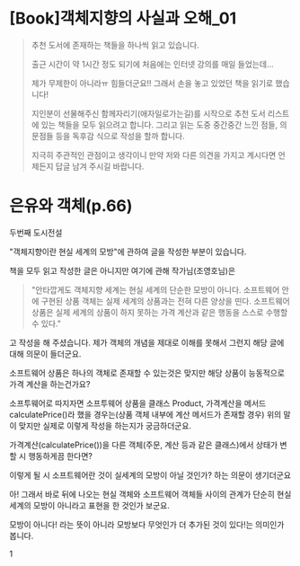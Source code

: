 # [Book]객체지향의 사실과 오해_01

> 추천 도서에 존재하는 책들을 하나씩 읽고 있습니다.
>
> 출근 시간이 약 1시간 정도 되기에 처음에는 인터넷 강의를 매일 들었는데...
>
> 제가 무제한이 아니라ㅠ 힘들더군요!! 그래서 손을 놓고 있었던 책을 읽기로 했습니다!
>
> 지인분이 선물해주신 함께자리기(애자일로가는길)를 시작으로 추천 도서 리스트에 있는 책들을 모두 읽으려고 합니다. 그리고 읽는 도중 중간중간 느낀 점들, 의문점들 등을 독후감 식으로 작성을 할까 합니다.
>
> 지극히 주관적인 관점이고 생각이니 만약 저와 다른 의견을 가지고 계시다면 언제든지 답글 남겨 주시길 바랍니다.

# 은유와 객체(p.66)

두번째 도시전설

"객체지향이란 현실 세계의 모방"에 관하여 글을 작성한 부분이 있습니다.

책을 모두 읽고 작성한 글은 아니지만 여기에 관해 작가님(조영호님)은

>  "안타깝게도 객체지향 세계는 현실 세계의 단순한 모방이 아니다. 소프트웨어 안에 구현된 상품 객체는 실제 세계의 상품과는 전혀 다른 양상을 띤다. 소프트웨어 상품은 실제 세계의 상품이 하지 못하는 가격 계산과 같은 행동을 스스로 수행할 수 있다."

고 작성을 해 주셨습니다. 제가 객체의 개념을 제대로 이해를 못해서 그런지 해당 글에 대해 의문이 들더군요.

소프트웨어 상품은 하나의 객체로 존재할 수 있는것은 맞지만 해당 상품이 능동적으로 가격 계산을 하는건가요?

소프투웨어로 따지자면 소프투웨어 상품을 클래스 Product, 가격계산을 메서드 calculatePrice()라 했을 경우는(상품 객체 내부에 계산 메서드가 존재할 경우) 위의 말이 맞지만 실제로 이렇게 작성을 하는지가 궁금하더군요.

가격계산(calculatePrice())을 다른 객체(주문, 계산 등과 같은 클래스)에서 상태가 변할 시 행동하게끔 한다면? 

이렇게 될 시 소프트웨어란 것이 실세계의 모방이 아닐 것인가? 하는 의문이 생기더군요

아! 그래서 바로 뒤에 나오는 현실 객체와 소프트웨어 객체들 사이의 관계가 단순히 현실세계의 모방이 아니라고 표현을 한 것인가 보군요.

모방이 아니다! 라는 뜻이 아니라 모방보다 무엇인가 더 추가된 것이 있다!는 의미인가 봅니다.

1